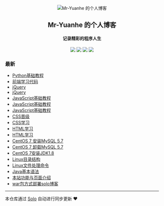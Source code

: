 <p align="center"><img alt="Mr-Yuanhe 的个人博客" src="https://static.b3log.org/images/brand/solo-32.png"></p><h2 align="center">
Mr-Yuanhe 的个人博客
</h2>

<h4 align="center">记录精彩的程序人生</h4>
<p align="center"><a title="Mr-Yuanhe 的个人博客" target="_blank" href="https://github.com/Mr-Yuanhe/solo-blog"><img src="https://img.shields.io/github/last-commit/Mr-Yuanhe/solo-blog.svg?style=flat-square&color=FF9900"></a>
<a title="GitHub repo size in bytes" target="_blank" href="https://github.com/Mr-Yuanhe/solo-blog"><img src="https://img.shields.io/github/repo-size/Mr-Yuanhe/solo-blog.svg?style=flat-square"></a>
<a title="Solo Version" target="_blank" href="https://github.com/b3log/solo/releases"><img src="https://img.shields.io/badge/solo-3.6.4-f1e05a.svg?style=flat-square&color=blueviolet"></a>
<a title="Hits" target="_blank" href="https://github.com/b3log/hits"><img src="https://hits.b3log.org/Mr-Yuanhe/solo-blog.svg"></a></p>

### 最新

* [Python基础教程](http://yuanheweb.com/articles/2019/09/19/1568875782008.html)
* [前端学习代码](http://yuanheweb.com/articles/2019/09/18/1568818883145.html)
* [jQuery](http://yuanheweb.com/articles/2019/09/18/1568813407846.html)
* [jQuery](http://yuanheweb.com/articles/2019/09/18/1568813221540.html)
* [JavaScript基础教程](http://yuanheweb.com/articles/2019/09/18/1568812155818.html)
* [JavaScript基础教程](http://yuanheweb.com/articles/2019/09/17/1568719908797.html)
* [JavaScript基础教程](http://yuanheweb.com/articles/2019/09/17/1568719612924.html)
* [CSS晋级](http://yuanheweb.com/articles/2019/09/17/1568652160688.html)
* [CSS学习](http://yuanheweb.com/articles/2019/09/17/1568651723977.html)
* [HTML学习](http://yuanheweb.com/articles/2019/09/17/1568651293523.html)
* [HTML学习](http://yuanheweb.com/articles/2019/09/17/1568652644765.html)
* [CentOS 7 安装MySQL 5.7](http://yuanheweb.com/articles/2019/09/16/1568611730681.html)
* [CentOS 7 卸载MySQL 5.7](http://yuanheweb.com/articles/2019/09/16/1568616652854.html)
* [CentOS 7安装JDK1.8 ](http://yuanheweb.com/articles/2019/09/20/1568989171576.html)
* [Linux目录结构](http://yuanheweb.com/articles/2019/09/15/1568540856966.html)
* [Linux文件处理命令](http://yuanheweb.com/articles/2019/09/15/1568547117311.html)
* [Java基本语法](http://yuanheweb.com/articles/2019/09/15/1568531187918.html)
* [本站功能与页面介绍](http://yuanheweb.com/articles/2019/09/17/1568733546290.html)
* [war包方式部署solo博客](http://yuanheweb.com/articles/2019/09/21/1568995728707.html)



---

本仓库通过 [Solo](https://github.com/b3log/solo) 自动进行同步更新 ❤️ 
